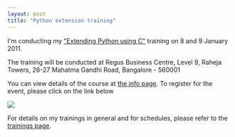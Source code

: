 ```yaml
---
layout: post
title: "Python extension training"
---
```


I'm conducting my ["Extending Python using C"](/trainings/python-extensions.html) training on 8 and 9
January 2011. 

The training will be conducted at Regus Business Centre, Level 9,
Raheja Towers, 26-27 Mahatma Gandhi Road, Bangalore - 560001

You can view details of the course at
[the info page](/trainings/python-extensions.html). To register for the event, please click on the link below

<a href='http://pythontraining.doattend.com'><img src='http://doattend.com/assets/btnw-reg-now.png'/></a>

For details on my trainings in general and for schedules, please refer
to the [trainings page](/trainings.html).
